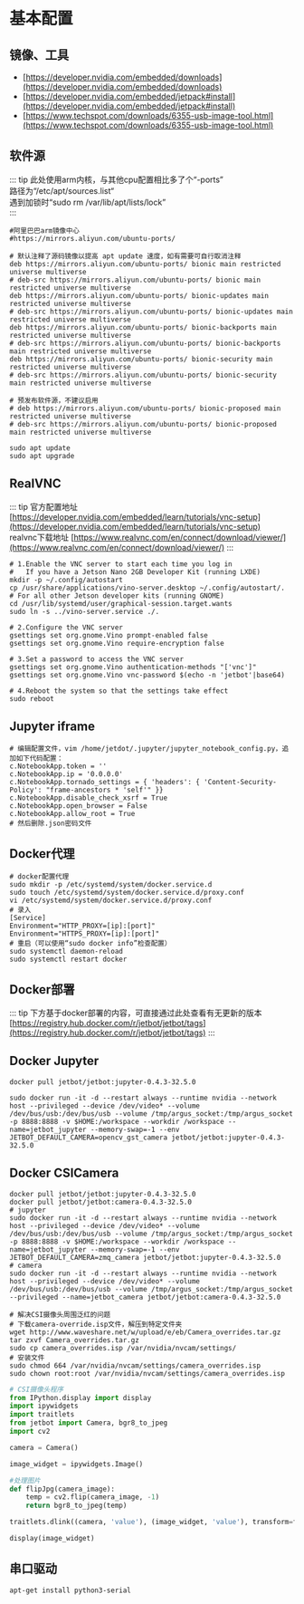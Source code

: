 # 基本配置
## 镜像、工具
* [https://developer.nvidia.com/embedded/downloads](https://developer.nvidia.com/embedded/downloads)
* [https://developer.nvidia.com/embedded/jetpack#install](https://developer.nvidia.com/embedded/jetpack#install)
* [https://www.techspot.com/downloads/6355-usb-image-tool.html](https://www.techspot.com/downloads/6355-usb-image-tool.html)
## 软件源
::: tip
此处使用arm内核，与其他cpu配置相比多了个“-ports”<br/>
路径为“/etc/apt/sources.list“<br/>
遇到加锁时“sudo rm /var/lib/apt/lists/lock”<br/>
:::
```shell script
#阿里巴巴arm镜像中心
#https://mirrors.aliyun.com/ubuntu-ports/

# 默认注释了源码镜像以提高 apt update 速度，如有需要可自行取消注释
deb https://mirrors.aliyun.com/ubuntu-ports/ bionic main restricted universe multiverse
# deb-src https://mirrors.aliyun.com/ubuntu-ports/ bionic main restricted universe multiverse
deb https://mirrors.aliyun.com/ubuntu-ports/ bionic-updates main restricted universe multiverse
# deb-src https://mirrors.aliyun.com/ubuntu-ports/ bionic-updates main restricted universe multiverse
deb https://mirrors.aliyun.com/ubuntu-ports/ bionic-backports main restricted universe multiverse
# deb-src https://mirrors.aliyun.com/ubuntu-ports/ bionic-backports main restricted universe multiverse
deb https://mirrors.aliyun.com/ubuntu-ports/ bionic-security main restricted universe multiverse
# deb-src https://mirrors.aliyun.com/ubuntu-ports/ bionic-security main restricted universe multiverse

# 预发布软件源，不建议启用
# deb https://mirrors.aliyun.com/ubuntu-ports/ bionic-proposed main restricted universe multiverse
# deb-src https://mirrors.aliyun.com/ubuntu-ports/ bionic-proposed main restricted universe multiverse

sudo apt update
sudo apt upgrade
```
## RealVNC
::: tip
官方配置地址
[https://developer.nvidia.com/embedded/learn/tutorials/vnc-setup](https://developer.nvidia.com/embedded/learn/tutorials/vnc-setup)<br/>
realvnc下载地址
[https://www.realvnc.com/en/connect/download/viewer/](https://www.realvnc.com/en/connect/download/viewer/)
:::
```shell script
# 1.Enable the VNC server to start each time you log in
#   If you have a Jetson Nano 2GB Developer Kit (running LXDE)
mkdir -p ~/.config/autostart
cp /usr/share/applications/vino-server.desktop ~/.config/autostart/.
# For all other Jetson developer kits (running GNOME)
cd /usr/lib/systemd/user/graphical-session.target.wants
sudo ln -s ../vino-server.service ./.

# 2.Configure the VNC server
gsettings set org.gnome.Vino prompt-enabled false
gsettings set org.gnome.Vino require-encryption false

# 3.Set a password to access the VNC server
gsettings set org.gnome.Vino authentication-methods "['vnc']"
gsettings set org.gnome.Vino vnc-password $(echo -n 'jetbot'|base64)

# 4.Reboot the system so that the settings take effect
sudo reboot
```
## Jupyter iframe
```shell script
# 编辑配置文件，vim /home/jetdot/.jupyter/jupyter_notebook_config.py，追加如下代码配置：
c.NotebookApp.token = ''
c.NotebookApp.ip = '0.0.0.0'
c.NotebookApp.tornado_settings = { 'headers': { 'Content-Security-Policy': "frame-ancestors * 'self'" }}
c.NotebookApp.disable_check_xsrf = True
c.NotebookApp.open_browser = False
c.NotebookApp.allow_root = True
# 然后删除.json密码文件
```
## Docker代理
```shell script
# docker配置代理
sudo mkdir -p /etc/systemd/system/docker.service.d
sudo touch /etc/systemd/system/docker.service.d/proxy.conf
vi /etc/systemd/system/docker.service.d/proxy.conf
# 录入
[Service]
Environment="HTTP_PROXY=[ip]:[port]"
Environment="HTTPS_PROXY=[ip]:[port]"
# 重启（可以使用“sudo docker info”检查配置）
sudo systemctl daemon-reload
sudo systemctl restart docker
```
## Docker部署
::: tip
下方基于docker部署的内容，可直接通过此处查看有无更新的版本
[https://registry.hub.docker.com/r/jetbot/jetbot/tags](https://registry.hub.docker.com/r/jetbot/jetbot/tags)
:::
## Docker Jupyter
```shell script
docker pull jetbot/jetbot:jupyter-0.4.3-32.5.0

sudo docker run -it -d --restart always --runtime nvidia --network host --privileged --device /dev/video* --volume /dev/bus/usb:/dev/bus/usb --volume /tmp/argus_socket:/tmp/argus_socket -p 8888:8888 -v $HOME:/workspace --workdir /workspace --name=jetbot_jupyter --memory-swap=-1 --env JETBOT_DEFAULT_CAMERA=opencv_gst_camera jetbot/jetbot:jupyter-0.4.3-32.5.0
```
## Docker CSICamera
```shell
docker pull jetbot/jetbot:jupyter-0.4.3-32.5.0
docker pull jetbot/jetbot:camera-0.4.3-32.5.0
# jupyter
sudo docker run -it -d --restart always --runtime nvidia --network host --privileged --device /dev/video* --volume /dev/bus/usb:/dev/bus/usb --volume /tmp/argus_socket:/tmp/argus_socket -p 8888:8888 -v $HOME:/workspace --workdir /workspace --name=jetbot_jupyter --memory-swap=-1 --env JETBOT_DEFAULT_CAMERA=zmq_camera jetbot/jetbot:jupyter-0.4.3-32.5.0
# camera
sudo docker run -it -d --restart always --runtime nvidia --network host --privileged --device /dev/video* --volume /dev/bus/usb:/dev/bus/usb --volume /tmp/argus_socket:/tmp/argus_socket --privileged --name=jetbot_camera jetbot/jetbot:camera-0.4.3-32.5.0

# 解决CSI摄像头周围泛红的问题
# 下载camera-override.isp文件，解压到特定文件夹
wget http://www.waveshare.net/w/upload/e/eb/Camera_overrides.tar.gz
tar zxvf Camera_overrides.tar.gz
sudo cp camera_overrides.isp /var/nvidia/nvcam/settings/
# 安装文件
sudo chmod 664 /var/nvidia/nvcam/settings/camera_overrides.isp
sudo chown root:root /var/nvidia/nvcam/settings/camera_overrides.isp
```
```python
# CSI摄像头程序
from IPython.display import display
import ipywidgets
import traitlets
from jetbot import Camera, bgr8_to_jpeg
import cv2

camera = Camera()

image_widget = ipywidgets.Image()

#处理图片
def flipJpg(camera_image):
    temp = cv2.flip(camera_image, -1)
    return bgr8_to_jpeg(temp)

traitlets.dlink((camera, 'value'), (image_widget, 'value'), transform=flipJpg)

display(image_widget)
```
## 串口驱动
```shell script
apt-get install python3-serial
```
